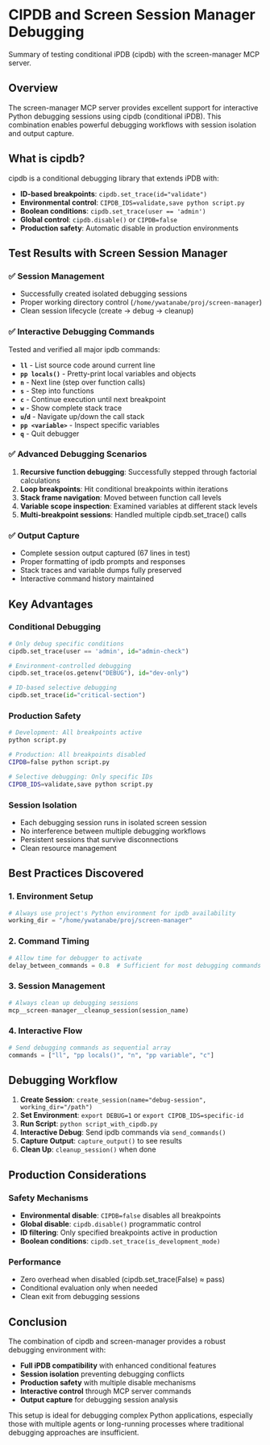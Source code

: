 <!-- ---
!-- Timestamp: 2025-08-30 09:24:27
!-- Author: ywatanabe
!-- File: /home/ywatanabe/proj/screen-session-manager/CIPDB_AND_SCREEN_MANAGER_DEBUGGING.md
!-- --- -->

# CIPDB and Screen Session Manager Debugging

Summary of testing conditional iPDB (cipdb) with the screen-manager MCP server.

## Overview

The screen-manager MCP server provides excellent support for interactive Python debugging sessions using cipdb (conditional iPDB). This combination enables powerful debugging workflows with session isolation and output capture.

## What is cipdb?

cipdb is a conditional debugging library that extends iPDB with:
- **ID-based breakpoints**: `cipdb.set_trace(id="validate")`
- **Environmental control**: `CIPDB_IDS=validate,save python script.py`
- **Boolean conditions**: `cipdb.set_trace(user == 'admin')`
- **Global control**: `cipdb.disable()` or `CIPDB=false`
- **Production safety**: Automatic disable in production environments

## Test Results with Screen Session Manager

### ✅ Session Management
- Successfully created isolated debugging sessions
- Proper working directory control (`/home/ywatanabe/proj/screen-manager`)
- Clean session lifecycle (create → debug → cleanup)

### ✅ Interactive Debugging Commands
Tested and verified all major ipdb commands:
- **`ll`** - List source code around current line
- **`pp locals()`** - Pretty-print local variables and objects
- **`n`** - Next line (step over function calls)
- **`s`** - Step into functions
- **`c`** - Continue execution until next breakpoint
- **`w`** - Show complete stack trace
- **`u`/`d`** - Navigate up/down the call stack
- **`pp <variable>`** - Inspect specific variables
- **`q`** - Quit debugger

### ✅ Advanced Debugging Scenarios
1. **Recursive function debugging**: Successfully stepped through factorial calculations
2. **Loop breakpoints**: Hit conditional breakpoints within iterations
3. **Stack frame navigation**: Moved between function call levels
4. **Variable scope inspection**: Examined variables at different stack levels
5. **Multi-breakpoint sessions**: Handled multiple cipdb.set_trace() calls

### ✅ Output Capture
- Complete session output captured (67 lines in test)
- Proper formatting of ipdb prompts and responses  
- Stack traces and variable dumps fully preserved
- Interactive command history maintained

## Key Advantages

### Conditional Debugging
```python
# Only debug specific conditions
cipdb.set_trace(user == 'admin', id="admin-check")

# Environment-controlled debugging  
cipdb.set_trace(os.getenv("DEBUG"), id="dev-only")

# ID-based selective debugging
cipdb.set_trace(id="critical-section")
```

### Production Safety
```bash
# Development: All breakpoints active
python script.py

# Production: All breakpoints disabled
CIPDB=false python script.py

# Selective debugging: Only specific IDs
CIPDB_IDS=validate,save python script.py
```

### Session Isolation
- Each debugging session runs in isolated screen session
- No interference between multiple debugging workflows
- Persistent sessions that survive disconnections
- Clean resource management

## Best Practices Discovered

### 1. Environment Setup
```python
# Always use project's Python environment for ipdb availability
working_dir = "/home/ywatanabe/proj/screen-manager"
```

### 2. Command Timing
```python
# Allow time for debugger to activate
delay_between_commands = 0.8  # Sufficient for most debugging commands
```

### 3. Session Management
```python
# Always clean up debugging sessions
mcp__screen-manager__cleanup_session(session_name)
```

### 4. Interactive Flow
```python
# Send debugging commands as sequential array
commands = ["ll", "pp locals()", "n", "pp variable", "c"]
```

## Debugging Workflow

1. **Create Session**: `create_session(name="debug-session", working_dir="/path")`
2. **Set Environment**: `export DEBUG=1` or `export CIPDB_IDS=specific-id`  
3. **Run Script**: `python script_with_cipdb.py`
4. **Interactive Debug**: Send ipdb commands via `send_commands()`
5. **Capture Output**: `capture_output()` to see results
6. **Clean Up**: `cleanup_session()` when done

## Production Considerations

### Safety Mechanisms
- **Environmental disable**: `CIPDB=false` disables all breakpoints
- **Global disable**: `cipdb.disable()` programmatic control
- **ID filtering**: Only specified breakpoints active in production
- **Boolean conditions**: `cipdb.set_trace(is_development_mode)`

### Performance
- Zero overhead when disabled (cipdb.set_trace(False) ≈ pass)
- Conditional evaluation only when needed
- Clean exit from debugging sessions

## Conclusion

The combination of cipdb and screen-manager provides a robust debugging environment with:
- **Full iPDB compatibility** with enhanced conditional features
- **Session isolation** preventing debugging conflicts  
- **Production safety** with multiple disable mechanisms
- **Interactive control** through MCP server commands
- **Output capture** for debugging session analysis

This setup is ideal for debugging complex Python applications, especially those with multiple agents or long-running processes where traditional debugging approaches are insufficient.

<!-- EOF -->